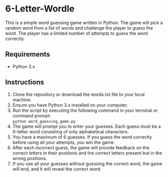 # 6-Letter-Wordle
This is a simple word guessing game written in Python. The game will pick a random word from a list of words and challenge the player to guess the word. The player has a limited number of attempts to guess the word correctly.
## Requirements
- Python 3.x
## Instructions
1. Clone the repository or download the words.txt file to your local machine.
2. Ensure you have Python 3.x installed on your computer.
3. Run the script by executing the following command in your terminal or command prompt:<br>
```python word_guessing_game.py```
4. The game will prompt you to enter your guesses. Each guess must be a 6-letter word consisting of only alphabetical characters.
5. You have a maximum of 6 guesses. If you guess the word correctly before using all your attempts, you win the game.
6. After each incorrect guess, the game will provide feedback on the correct letters in their positions and the correct letters present but in the wrong positions.
7. If you use all your guesses without guessing the correct word, the game will end, and it will reveal the correct word.
